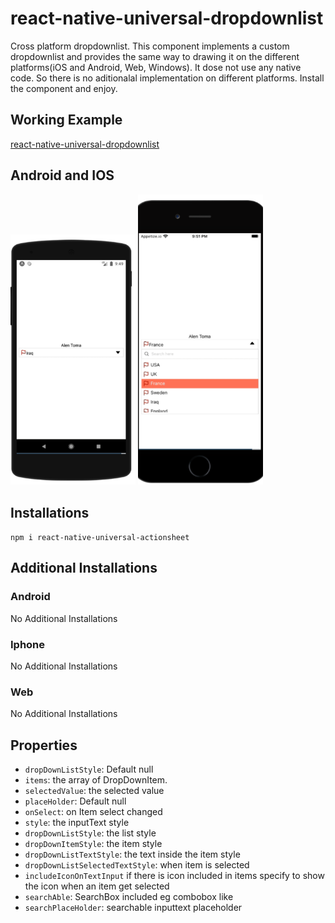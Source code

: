 # react-native-universal-dropdownlist

Cross platform dropdownlist. This component implements a custom dropdownlist and provides the same way to drawing it on the different platforms(iOS and Android, Web, Windows). It dose not use any native code. So there is no aditionalal implementation on different platforms. Install the component and enjoy.

 ## Working Example
 [react-native-universal-dropdownlist](https://snack.expo.io/@alentoma/react-native-universal-dropdownlist)
 
 
  
 ## Android and IOS
 <div>
 <img src="https://github.com/AlenToma/react-native-universal-dropdownlist/blob/main/images/android.PNG" width="200"/>
 
 
 <img src="https://github.com/AlenToma/react-native-universal-dropdownlist/blob/main/images/Iphone.PNG" width="200"/>
 </div>
 
 
## Installations

`npm i react-native-universal-actionsheet`

## Additional Installations

### Android
No Additional Installations

### Iphone
No Additional Installations

### Web
No Additional Installations


## Properties
* `dropDownListStyle`: Default null
* `items`: the array of DropDownItem.
* `selectedValue`: the selected value
* `placeHolder`: Default null
* `onSelect`: on Item select changed
* `style`:  the inputText style
* `dropDownListStyle`: the list style
* `dropDownItemStyle`: the item style
* `dropDownListTextStyle`: the text inside the item style
* `dropDownListSelectedTextStyle`: when item is selected
* `includeIconOnTextInput` if there is icon included in items specify to show the icon when an item get selected
* `searchAble`: SearchBox included eg combobox like
* `searchPlaceHolder`: searchable inputtext placeholder
